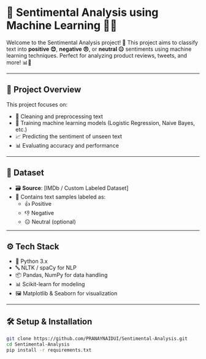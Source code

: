 # 💬 Sentimental Analysis using Machine Learning 🧠💡

Welcome to the Sentimental Analysis project! 🚀 This project aims to classify text into **positive 😊**, **negative 😠**, or **neutral 😐** sentiments using machine learning techniques. Perfect for analyzing product reviews, tweets, and more! 📊💬

---

## 🧾 Project Overview

This project focuses on:
- 🧹 Cleaning and preprocessing text
- 🧠 Training machine learning models (Logistic Regression, Naive Bayes, etc.)
- 📈 Predicting the sentiment of unseen text
- 📊 Evaluating accuracy and performance

---

## 📂 Dataset

- 🗃️ **Source**: [IMDb / Custom Labeled Dataset]
- 📄 Contains text samples labeled as:
  - 👍 Positive
  - 👎 Negative
  - 😐 Neutral (optional)

---

## ⚙️ Tech Stack

- 🐍 Python 3.x
- 🔤 NLTK / spaCy for NLP
- 📦 Pandas, NumPy for data handling
- 📊 Scikit-learn for modeling
- 🖼️ Matplotlib & Seaborn for visualization

---

## 🛠️ Setup & Installation

```bash
git clone https://github.com/PRANAYNAIDUI/Sentimental-Analysis.git
cd Sentimental-Analysis
pip install -r requirements.txt

